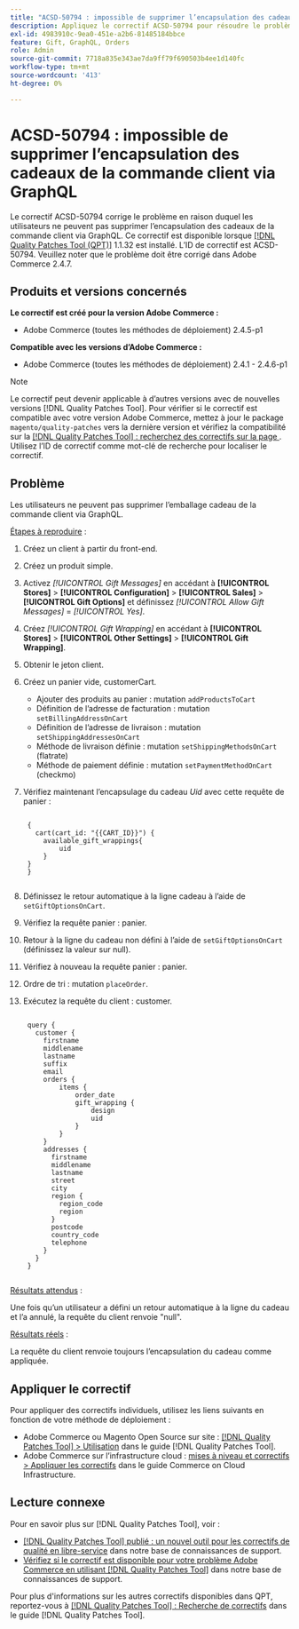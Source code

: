 ```yaml
---
title: "ACSD-50794 : impossible de supprimer l’encapsulation des cadeaux de la commande client via GraphQL"
description: Appliquez le correctif ACSD-50794 pour résoudre le problème Adobe Commerce en raison duquel les utilisateurs ne peuvent pas supprimer l’emballage cadeau de la commande client via GraphQL.
exl-id: 4983910c-9ea0-451e-a2b6-81485184bbce
feature: Gift, GraphQL, Orders
role: Admin
source-git-commit: 7718a835e343ae7da9ff79f690503b4ee1d140fc
workflow-type: tm+mt
source-wordcount: '413'
ht-degree: 0%

---
```


# ACSD-50794 : impossible de supprimer l’encapsulation des cadeaux de la commande client via GraphQL

Le correctif ACSD-50794 corrige le problème en raison duquel les utilisateurs ne peuvent pas supprimer l’encapsulation des cadeaux de la commande client via GraphQL. Ce correctif est disponible lorsque [[!DNL Quality Patches Tool (QPT)]](/help/announcements/adobe-commerce-announcements/magento-quality-patches-released-new-tool-to-self-serve-quality-patches.md) 1.1.32 est installé. L’ID de correctif est ACSD-50794. Veuillez noter que le problème doit être corrigé dans Adobe Commerce 2.4.7.

## Produits et versions concernés

**Le correctif est créé pour la version Adobe Commerce :**

* Adobe Commerce (toutes les méthodes de déploiement) 2.4.5-p1

**Compatible avec les versions d’Adobe Commerce :**

* Adobe Commerce (toutes les méthodes de déploiement) 2.4.1 - 2.4.6-p1

>[!NOTE]
>
>Le correctif peut devenir applicable à d’autres versions avec de nouvelles versions [!DNL Quality Patches Tool]. Pour vérifier si le correctif est compatible avec votre version Adobe Commerce, mettez à jour le package `magento/quality-patches` vers la dernière version et vérifiez la compatibilité sur la [[!DNL Quality Patches Tool] : recherchez des correctifs sur la page ](https://experienceleague.adobe.com/tools/commerce-quality-patches/index.html). Utilisez l’ID de correctif comme mot-clé de recherche pour localiser le correctif.

## Problème

Les utilisateurs ne peuvent pas supprimer l’emballage cadeau de la commande client via GraphQL.

<u>Étapes à reproduire</u> :

1. Créez un client à partir du front-end.
1. Créez un produit simple.
1. Activez *[!UICONTROL Gift Messages]* en accédant à **[!UICONTROL Stores]** > **[!UICONTROL Configuration]** > **[!UICONTROL Sales]** > **[!UICONTROL Gift Options]** et définissez *[!UICONTROL Allow Gift Messages]* = *[!UICONTROL Yes]*.
1. Créez *[!UICONTROL Gift Wrapping]* en accédant à **[!UICONTROL Stores]** > **[!UICONTROL Other Settings]** > **[!UICONTROL Gift Wrapping]**.
1. Obtenir le jeton client.
1. Créez un panier vide, customerCart.
   * Ajouter des produits au panier : mutation `addProductsToCart`
   * Définition de l’adresse de facturation : mutation `setBillingAddressOnCart`
   * Définition de l’adresse de livraison : mutation `setShippingAddressesOnCart`
   * Méthode de livraison définie : mutation `setShippingMethodsOnCart` (flatrate)
   * Méthode de paiement définie : mutation `setPaymentMethodOnCart` (checkmo)
1. Vérifiez maintenant l’encapsulage du cadeau *Uid* avec cette requête de panier :

   <pre><code class="language-GraphQL">
    {
      cart(cart_id: "{{CART_ID}}") {
        available_gift_wrappings{
            uid
        }
    }
    }
    </code></pre>

1. Définissez le retour automatique à la ligne cadeau à l’aide de `setGiftOptionsOnCart`.
1. Vérifiez la requête panier : panier.
1. Retour à la ligne du cadeau non défini à l’aide de `setGiftOptionsOnCart` (définissez la valeur sur null).
1. Vérifiez à nouveau la requête panier : panier.
1. Ordre de tri : mutation `placeOrder`.
1. Exécutez la requête du client : customer.

   <pre><code class="language-graphql">
    query {
      customer {
        firstname
        middlename
        lastname
        suffix
        email
        orders {
            items {
                order_date
                gift_wrapping {
                    design
                    uid
                }
            }
        }
        addresses {
          firstname
          middlename
          lastname
          street
          city
          region {
            region_code
            region
          }
          postcode
          country_code
          telephone
        }
      }
    }
    </code></pre>

<u>Résultats attendus</u> :

Une fois qu’un utilisateur a défini un retour automatique à la ligne du cadeau et l’a annulé, la requête du client renvoie &quot;null&quot;.

<u>Résultats réels</u> :

La requête du client renvoie toujours l’encapsulation du cadeau comme appliquée.

## Appliquer le correctif

Pour appliquer des correctifs individuels, utilisez les liens suivants en fonction de votre méthode de déploiement :

* Adobe Commerce ou Magento Open Source sur site : [[!DNL Quality Patches Tool] > Utilisation](https://experienceleague.adobe.com/docs/commerce-operations/tools/quality-patches-tool/usage.html) dans le guide [!DNL Quality Patches Tool].
* Adobe Commerce sur l’infrastructure cloud : [mises à niveau et correctifs > Appliquer les correctifs](https://experienceleague.adobe.com/docs/commerce-cloud-service/user-guide/develop/upgrade/apply-patches.html) dans le guide Commerce on Cloud Infrastructure.

## Lecture connexe

Pour en savoir plus sur [!DNL Quality Patches Tool], voir :

* [[!DNL Quality Patches Tool] publié : un nouvel outil pour les correctifs de qualité en libre-service](/help/announcements/adobe-commerce-announcements/magento-quality-patches-released-new-tool-to-self-serve-quality-patches.md) dans notre base de connaissances de support.
* [Vérifiez si le correctif est disponible pour votre problème Adobe Commerce en utilisant  [!DNL Quality Patches Tool]](/help/support-tools/patches-available-in-qpt-tool/check-patch-for-magento-issue-with-magento-quality-patches.md) dans notre base de connaissances de support.

Pour plus d&#39;informations sur les autres correctifs disponibles dans QPT, reportez-vous à [[!DNL Quality Patches Tool] : Recherche de correctifs](https://experienceleague.adobe.com/tools/commerce-quality-patches/index.html) dans le guide [!DNL Quality Patches Tool].
